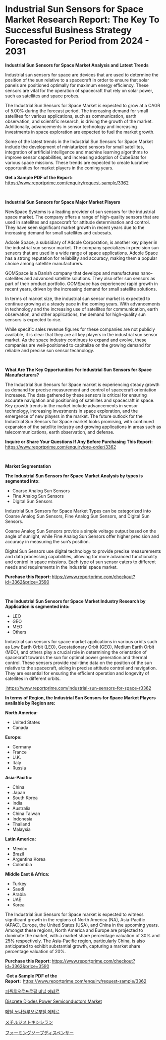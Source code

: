<p><h1>Industrial Sun Sensors for Space Market Research Report: The Key To Successful Business Strategy Forecasted for Period from 2024 - 2031</h1></p><p><strong>Industrial Sun Sensors for Space Market Analysis and Latest Trends</strong></p>
<p><p>Industrial sun sensors for space are devices that are used to determine the position of the sun relative to a spacecraft in order to ensure that solar panels are positioned optimally for maximum energy efficiency. These sensors are vital for the operation of spacecraft that rely on solar power, such as satellites and space probes.</p><p>The Industrial Sun Sensors for Space Market is expected to grow at a CAGR of 5.00% during the forecast period. The increasing demand for small satellites for various applications, such as communication, earth observation, and scientific research, is driving the growth of the market. Additionally, advancements in sensor technology and increasing investments in space exploration are expected to fuel the market growth.</p><p>Some of the latest trends in the Industrial Sun Sensors for Space Market include the development of miniaturized sensors for small satellites, integration of artificial intelligence and machine learning algorithms to improve sensor capabilities, and increasing adoption of CubeSats for various space missions. These trends are expected to create lucrative opportunities for market players in the coming years.</p></p>
<p><strong>Get a Sample PDF of the Report:&nbsp;</strong> <a href="https://www.reportprime.com/enquiry/request-sample/3362">https://www.reportprime.com/enquiry/request-sample/3362</a></p>
<p>&nbsp;</p>
<p><strong>Industrial Sun Sensors for Space Major Market Players</strong></p>
<p><p>NewSpace Systems is a leading provider of sun sensors for the industrial space market. The company offers a range of high-quality sensors that are used in satellites and spacecraft for attitude determination and control. They have seen significant market growth in recent years due to the increasing demand for small satellites and cubesats.</p><p>Adcole Space, a subsidiary of Adcole Corporation, is another key player in the industrial sun sensor market. The company specializes in precision sun sensors that are used in a wide range of space applications. Adcole Space has a strong reputation for reliability and accuracy, making them a popular choice among satellite manufacturers.</p><p>GOMSpace is a Danish company that develops and manufactures nano-satellites and advanced satellite solutions. They also offer sun sensors as part of their product portfolio. GOMSpace has experienced rapid growth in recent years, driven by the increasing demand for small satellite solutions.</p><p>In terms of market size, the industrial sun sensor market is expected to continue growing at a steady pace in the coming years. With advancements in technology and the increasing use of satellites for communication, earth observation, and other applications, the demand for high-quality sun sensors is expected to rise.</p><p>While specific sales revenue figures for these companies are not publicly available, it is clear that they are all key players in the industrial sun sensor market. As the space industry continues to expand and evolve, these companies are well-positioned to capitalize on the growing demand for reliable and precise sun sensor technology.</p></p>
<p>&nbsp;</p>
<p><strong>What Are The Key Opportunities For Industrial Sun Sensors for Space Manufacturers?</strong></p>
<p><p>The Industrial Sun Sensors for Space market is experiencing steady growth as demand for precise measurement and control of spacecraft orientation increases. The data gathered by these sensors is critical for ensuring accurate navigation and positioning of satellites and spacecraft in space. Key growth trends in the market include advancements in sensor technology, increasing investments in space exploration, and the emergence of new players in the market. The future outlook for the Industrial Sun Sensors for Space market looks promising, with continued expansion of the satellite industry and growing applications in areas such as telecommunications, earth observation, and defense.</p></p>
<p><strong>Inquire or Share Your Questions If Any Before Purchasing This Report:</strong> <a href="https://www.reportprime.com/enquiry/pre-order/3362">https://www.reportprime.com/enquiry/pre-order/3362</a></p>
<p>&nbsp;</p>
<p><strong>Market Segmentation</strong></p>
<p><strong>The Industrial Sun Sensors for Space Market Analysis by types is segmented into:</strong></p>
<p><ul><li>Coarse Analog Sun Sensors</li><li>Fine Analog Sun Sensors</li><li>Digital Sun Sensors</li></ul></p>
<p><p>Industrial Sun Sensors for Space Market Types can be categorized into Coarse Analog Sun Sensors, Fine Analog Sun Sensors, and Digital Sun Sensors. </p><p>Coarse Analog Sun Sensors provide a simple voltage output based on the angle of sunlight, while Fine Analog Sun Sensors offer higher precision and accuracy in measuring the sun’s position. </p><p>Digital Sun Sensors use digital technology to provide precise measurements and data processing capabilities, allowing for more advanced functionality and control in space missions. Each type of sun sensor caters to different needs and requirements in the industrial space market.</p></p>
<p><strong>Purchase this Report:&nbsp;</strong><a href="https://www.reportprime.com/checkout?id=3362&price=3590">https://www.reportprime.com/checkout?id=3362&price=3590</a></p>
<p>&nbsp;</p>
<p><strong>The Industrial Sun Sensors for Space Market Industry Research by Application is segmented into:</strong></p>
<p><ul><li>LEO</li><li>GEO</li><li>MEO</li><li>Others</li></ul></p>
<p><p>Industrial sun sensors for space market applications in various orbits such as Low Earth Orbit (LEO), Geostationary Orbit (GEO), Medium Earth Orbit (MEO), and others play a crucial role in determining the orientation of spacecraft towards the sun for optimal power generation and thermal control. These sensors provide real-time data on the position of the sun relative to the spacecraft, aiding in precise attitude control and navigation. They are essential for ensuring the efficient operation and longevity of satellites in different orbits.</p></p>
<p><a href="https://www.reportprime.com/industrial-sun-sensors-for-space-r3362">&nbsp;https://www.reportprime.com/industrial-sun-sensors-for-space-r3362</a></p>
<p><strong>In terms of Region, the Industrial Sun Sensors for Space Market Players available by Region are:</strong></p>
<p>
    <p> <strong> North America: </strong>
        <ul>
            <li>United States</li>
            <li>Canada</li>
        </ul>
        </p> 
    <p> <strong> Europe: </strong>
        <ul>
            <li>Germany</li>
            <li>France</li>
            <li>U.K.</li>
            <li>Italy</li>
            <li>Russia</li>
        </ul>
        </p> 
    <p> <strong> Asia-Pacific: </strong>
        <ul>
            <li>China</li>
            <li>Japan</li>
            <li>South Korea</li>
            <li>India</li>
            <li>Australia</li>
            <li>China Taiwan</li>
            <li>Indonesia</li>
            <li>Thailand</li>
            <li>Malaysia</li>
        </ul>
        </p> 
    <p> <strong> Latin America: </strong>
        <ul>
            <li>Mexico</li>
            <li>Brazil</li>
            <li>Argentina Korea</li>
            <li>Colombia</li>
        </ul>
        </p> 
    <p> <strong> Middle East & Africa: </strong>
        <ul>
            <li>Turkey</li>
            <li>Saudi</li>
            <li>Arabia</li>
            <li>UAE</li>
            <li>Korea</li>
        </ul>
    </p>
    </p>
<p><p>The Industrial Sun Sensors for Space market is expected to witness significant growth in the regions of North America (NA), Asia-Pacific (APAC), Europe, the United States (USA), and China in the upcoming years. Amongst these regions, North America and Europe are projected to dominate the market, with a market share percentage valuation of 30% and 25% respectively. The Asia-Pacific region, particularly China, is also anticipated to exhibit substantial growth, capturing a market share percentage valuation of 20%.</p></p>
<p><strong>Purchase this Report: </strong><a href="https://www.reportprime.com/checkout?id=3362&price=3590">https://www.reportprime.com/checkout?id=3362&price=3590</a></p>
<p>&nbsp;<strong>Get a Sample PDF of the Report:&nbsp;&nbsp;</strong><a href="https://www.reportprime.com/enquiry/request-sample/3362">https://www.reportprime.com/enquiry/request-sample/3362</a></p>
<p><strong></strong></p>
<p><p><a href="https://github.com/PhilToryphy7876567/Market-Research-Report-List-1/blob/main/987216469760.md">퍼플루오로프로필 비닐 에테르</a></p><p><a href="https://github.com/tamvrosiya/Market-Research-Report-List-4/blob/main/discrete-diodes-power-semiconductors-market.md">Discrete Diodes Power Semiconductors Market</a></p><p><a href="https://github.com/solomonbode85/Market-Research-Report-List-1/blob/main/895813169761.md">메틸 노나플루오로부틸 에테르</a></p><p><a href="https://github.com/luffiazaza/Market-Research-Report-List-1/blob/main/858650472969.md">メチルジメトキシシラン</a></p><p><a href="https://github.com/one-cool-chick/Market-Research-Report-List-1/blob/main/687424272970.md">フォーミングソープディスペンサー</a></p></p>